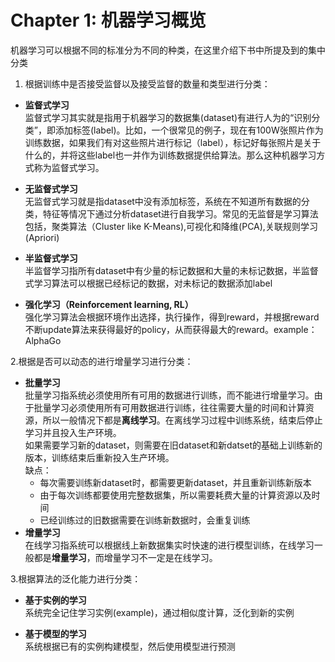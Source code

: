 # Chapter 1: 机器学习概览

机器学习可以根据不同的标准分为不同的种类，在这里介绍下书中所提及到的集中分类

1. 根据训练中是否接受监督以及接受监督的数量和类型进行分类：

- **监督式学习**\
监督式学习其实就是指用于机器学习的数据集(dataset)有进行人为的“识别分类”，即添加标签(label)。比如，一个很常见的例子，现在有100W张照片作为训练数据，如果我们有对这些照片进行标记（label），标记好每张照片是关于什么的，并将这些label也一并作为训练数据提供给算法。那么这种机器学习方式称为监督式学习。

- **无监督式学习**\
无监督式学习就是指dataset中没有添加标签，系统在不知道所有数据的分类，特征等情况下通过分析dataset进行自我学习。常见的无监督是学习算法包括，聚类算法（Cluster like K-Means),可视化和降维(PCA),关联规则学习(Apriori)

- **半监督式学习**\
半监督学习指所有dataset中有少量的标记数据和大量的未标记数据，半监督式学习算法可以根据已经标记的数据，对未标记的数据添加label

- **强化学习（Reinforcement learning, RL）**\
  强化学习算法会根据环境作出选择，执行操作，得到reward，并根据reward不断update算法来获得最好的policy，从而获得最大的reward。example：AlphaGo

2.根据是否可以动态的进行增量学习进行分类：

- **批量学习**\
批量学习指系统必须使用所有可用的数据进行训练，而不能进行增量学习。由于批量学习必须使用所有可用数据进行训练，往往需要大量的时间和计算资源，所以一般情况下都是**离线学习**。在离线学习过程中训练系统，结束后停止学习并且投入生产环境。\
如果需要学习新的dataset，则需要在旧dataset和新datset的基础上训练新的版本，训练结束后重新投入生产环境。\
缺点：
  - 每次需要训练新dataset时，都需要更新dataset，并且重新训练新版本
  - 由于每次训练都要使用完整数据集，所以需要耗费大量的计算资源以及时间
  - 已经训练过的旧数据需要在训练新数据时，会重复训练
- **增量学习**\
在线学习指系统可以根据线上新数据集实时快速的进行模型训练，在线学习一般都是**增量学习**，而增量学习不一定是在线学习。

3.根据算法的泛化能力进行分类：

- **基于实例的学习**\
系统完全记住学习实例(example)，通过相似度计算，泛化到新的实例

- **基于模型的学习**\
系统根据已有的实例构建模型，然后使用模型进行预测

